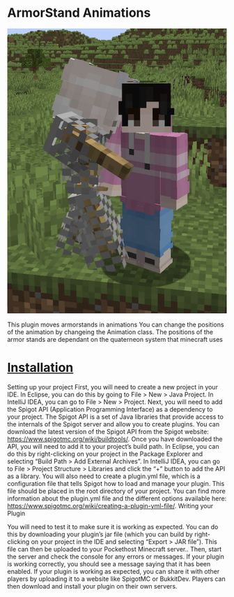 # ArmorStand Animations

![Anim](ss.png)

This plugin moves armorstands in animations
You can change the positions of the animation by changeing the Animation class.
The positions of the armor stands are dependant on the quaterneon system that minecraft uses

# [Installation](https://docs.papermc.io/velocity/dev/creating-your-first-plugin)

Setting up your project
First, you will need to create a new project in your IDE. In Eclipse, you can do this by going to File > New > Java Project. In IntelliJ IDEA, you can go to File > New > Project.
Next, you will need to add the Spigot API (Application Programming Interface) as a dependency to your project. The Spigot API is a set of Java libraries that provide access to the internals of the Spigot server and allow you to create plugins. You can download the latest version of the Spigot API from the Spigot website: https://www.spigotmc.org/wiki/buildtools/. Once you have downloaded the API, you will need to add it to your project’s build path. In Eclipse, you can do this by right-clicking on your project in the Package Explorer and selecting “Build Path > Add External Archives”. In IntelliJ IDEA, you can go to File > Project Structure > Libraries and click the “+” button to add the API as a library.
You will also need to create a plugin.yml file, which is a configuration file that tells Spigot how to load and manage your plugin. This file should be placed in the root directory of your project. You can find more information about the plugin.yml file and the different options available here: https://www.spigotmc.org/wiki/creating-a-plugin-yml-file/.
Writing your Plugin

You will need to test it to make sure it is working as expected. You can do this by downloading your plugin’s jar file (which you can build by right-clicking on your project in the IDE and selecting “Export > JAR file”). This file can then be uploaded to your Pockethost Minecraft server.. Then, start the server and check the console for any errors or messages. If your plugin is working correctly, you should see a message saying that it has been enabled.
If your plugin is working as expected, you can share it with other players by uploading it to a website like SpigotMC or BukkitDev. Players can then download and install your plugin on their own servers.
